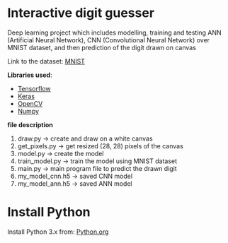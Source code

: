 # Interactive digit guesser
Deep learning project which includes modelling, training and testing ANN (Artificial Neural Network), CNN (Convolutional Neural Network) over MNIST dataset, and then prediction of the digit drawn on canvas

Link to the dataset: [MNIST](https://www.kaggle.com/competitions/digit-recognizer/data)

**Libraries used**:
- [Tensorflow](https://www.tensorflow.org/api_docs/python/tf)
- [Keras](https://www.tensorflow.org/api_docs/python/tf/keras)
- [OpenCV](https://docs.opencv.org/4.x/)
- [Numpy](https://numpy.org/doc/stable/numpy-user.pdf)

**file description**
1. draw.py -> create and draw on a white canvas 
2. get_pixels.py -> get resized (28, 28) pixels of the canvas
3. model.py -> create the model
4. train_model.py -> train the model using MNIST dataset
5. main.py -> main program file to predict the drawn digit
6. my_model_cnn.h5 -> saved CNN model
7. my_model_ann.h5 -> saved ANN model

# Install Python
Install Python 3.x from: [Python.org](https://www.python.org/)

